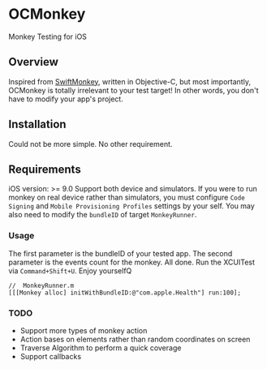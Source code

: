 # OCMonkey
Monkey Testing for iOS

## Overview
Inspired from [SwiftMonkey](https://github.com/zalando/SwiftMonkey), written in Objective-C, but most importantly, OCMonkey is totally irrelevant to your test target! In other words, you don't have to    modify your app's project.

## Installation
Could not be more simple. No other requirement.


## Requirements
iOS version: >= 9.0
Support both device and simulators.
If you were to run monkey on real device rather than simulators, you must configure ```Code Signing``` and ```Mobile Provisioning Profiles``` settings by your self. You may also need to modify the ```bundleID``` of target ```MonkeyRunner```.

### Usage
The first parameter is the bundleID of your tested app.
The second parameter is the events count for the monkey.
All done. Run the XCUITest via ```Command+Shift+U```. Enjoy yourselfQ
```
//  MonkeyRunner.m
[[[Monkey alloc] initWithBundleID:@"com.apple.Health"] run:100];
```

### TODO
* Support more types of monkey action
* Action bases on elements rather than random coordinates on screen
* Traverse Algorithm to perform a quick coverage
* Support callbacks
